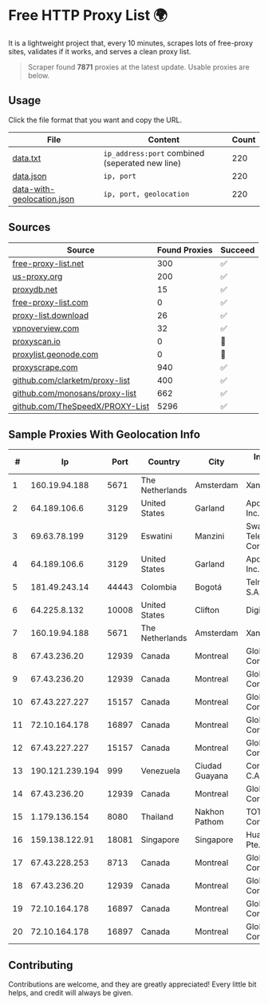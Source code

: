 
# Free HTTP Proxy List 🌍

It is a lightweight project that, every 10 minutes, scrapes lots of free-proxy sites, validates if it works, and serves a clean proxy list.


> Scraper found **7871** proxies at the latest update. Usable proxies are below.

## Usage

Click the file format that you want and copy the URL.


|File|Content|Count|
|----|-------|-----|
|[data.txt](https://raw.githubusercontent.com/themiralay/Proxy-List-World/master/data.txt)|`ip_address:port` combined (seperated new line)|220|
|[data.json](https://raw.githubusercontent.com/themiralay/Proxy-List-World/master/data.json)|`ip, port`|220|
|[data-with-geolocation.json](https://raw.githubusercontent.com/themiralay/Proxy-List-World/master/data-with-geolocation.json)|`ip, port, geolocation`|220|

## Sources

|Source|Found Proxies|Succeed|
|------|-------------|-------|
|[free-proxy-list.net](https://free-proxy-list.net)|300|✅|
|[us-proxy.org](https://www.us-proxy.org)|200|✅|
|[proxydb.net](http://proxydb.net)|15|✅|
|[free-proxy-list.com](https://free-proxy-list.com/?page=&port=&type%5B%5D=http&type%5B%5D=https&up_time=0&search=Search)|0|✅|
|[proxy-list.download](https://www.proxy-list.download/HTTP)|26|✅|
|[vpnoverview.com](https://vpnoverview.com/privacy/anonymous-browsing/free-proxy-servers)|32|✅|
|[proxyscan.io](https://www.proxyscan.io)|0|🚫|
|[proxylist.geonode.com](https://proxylist.geonode.com/api/proxy-list?limit=300&page=1&sort_by=lastChecked&sort_type=desc&protocols=http,https)|0|🚫|
|[proxyscrape.com](https://api.proxyscrape.com/v2/?request=displayproxies&protocol=http&timeout=10000&country=all&ssl=all&anonymity=all)|940|✅|
|[github.com/clarketm/proxy-list](https://raw.githubusercontent.com/clarketm/proxy-list/master/proxy-list-raw.txt)|400|✅|
|[github.com/monosans/proxy-list](https://raw.githubusercontent.com/monosans/proxy-list/main/proxies/http.txt)|662|✅|
|[github.com/TheSpeedX/PROXY-List](https://raw.githubusercontent.com/TheSpeedX/PROXY-List/master/http.txt)|5296|✅|


## Sample Proxies With Geolocation Info

|#|Ip|Port|Country|City|Internet Service Provider|
|-|--|----|-------|----|-------------------------|
|1|160.19.94.188|5671|The Netherlands|Amsterdam|Xantho UAB|
|2|64.189.106.6|3129|United States|Garland|Apogee Telecom Inc.|
|3|69.63.78.199|3129|Eswatini|Manzini|Swaziland Posts & Telecommunications Corp.|
|4|64.189.106.6|3129|United States|Garland|Apogee Telecom Inc.|
|5|181.49.243.14|44443|Colombia|Bogotá|Telmex Colombia S.A.|
|6|64.225.8.132|10008|United States|Clifton|DigitalOcean, LLC|
|7|160.19.94.188|5671|The Netherlands|Amsterdam|Xantho UAB|
|8|67.43.236.20|12939|Canada|Montreal|GloboTech Communications|
|9|67.43.236.20|12939|Canada|Montreal|GloboTech Communications|
|10|67.43.227.227|15157|Canada|Montreal|GloboTech Communications|
|11|72.10.164.178|16897|Canada|Montreal|GloboTech Communications|
|12|67.43.227.227|15157|Canada|Montreal|GloboTech Communications|
|13|190.121.239.194|999|Venezuela|Ciudad Guayana|Corporacion Digitel C.A|
|14|67.43.236.20|12939|Canada|Montreal|GloboTech Communications|
|15|1.179.136.154|8080|Thailand|Nakhon Pathom|TOT Public Company Limited|
|16|159.138.122.91|18081|Singapore|Singapore|Huawei International Pte. LTD|
|17|67.43.228.253|8713|Canada|Montreal|GloboTech Communications|
|18|67.43.236.20|12939|Canada|Montreal|GloboTech Communications|
|19|72.10.164.178|16897|Canada|Montreal|GloboTech Communications|
|20|72.10.164.178|16897|Canada|Montreal|GloboTech Communications|



## Contributing

Contributions are welcome, and they are greatly appreciated! Every
little bit helps, and credit will always be given.

